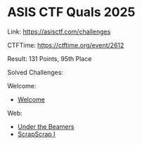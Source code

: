 # ASIS CTF Quals 2025

Link: <https://asisctf.com/challenges>

CTFTime: <https://ctftime.org/event/2612>

Result: 131 Points, 95th Place

Solved Challenges:

Welcome:

- [Welcome](./welcome.md)

Web:

- [Under the Beamers](./under-the-beamers.md)
- [ScrapScrap I](./scrap-scrap-i.md)
